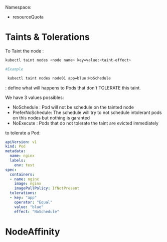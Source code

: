 Namespace:
 - resourceQuota

 # Taints & Tolerations
 To Taint the node :

 ```sh
 kubectl taint nodes <node name> key=value:<taint-effect>

 #Example 

  kubectl taint nodes node01 app=blue:NoSchedule

 ```
<taint-effect> : define what will happens to Pods that don't TOLERATE this taint.

We have 3 values possibles:
- NoSchedule : Pod will not be schedule on the tainted node
- PreferNoSchedule: The schedule will try to not schedule intolerant pods on this nodes but nothing is garanted
- NoExecute : Pods that do not tolerate the taint are evicted immediately


to tolerate a Pod:

```yml
apiVersion: v1
kind: Pod
metadata:
  name: nginx
  labels:
    env: test
spec:
  containers:
  - name: nginx
    image: nginx
    imagePullPolicy: IfNotPresent
  tolerations:
  - key: "app"
    operator: "Equal"
    value: "blue"
    effect: "NoSchedule"
```

# NodeAffinity

